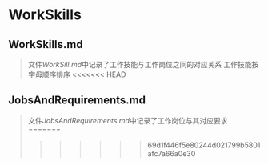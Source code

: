 # WorkSkills

## WorkSkills.md
> 文件*WorkSill.md*中记录了工作技能与工作岗位之间的对应关系 工作技能按字母顺序排序
<<<<<<< HEAD

## JobsAndRequirements.md
> 文件*JobsAndRequirements.md*中记录了工作岗位与其对应要求
=======
>>>>>>> 69d1f446f5e80244d021799b5801afc7a66a0e30
